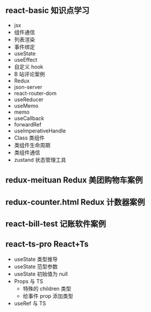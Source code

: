 ## react-basic 知识点学习

- jsx
- 组件通信
- 列表渲染
- 事件绑定
- useState
- useEffect
- 自定义 hook
- B 站评论案例
- Redux
- json-server
- react-router-dom
- useReducer
- useMemo
- memo
- useCallback
- forwardRef
- useImperativeHandle
- Class 类组件
- 类组件生命周期
- 类组件通信
- zustand 状态管理工具

## redux-meituan Redux 美团购物车案例

## redux-counter.html Redux 计数器案例

## react-bill-test 记账软件案例

## react-ts-pro React+Ts

- useState 类型推导
- useState 范型参数
- useState 初始值为 null
- Props 与 TS
  - 特殊的 children 类型
  - 给事件 prop 添加类型
- useRef 与 TS
